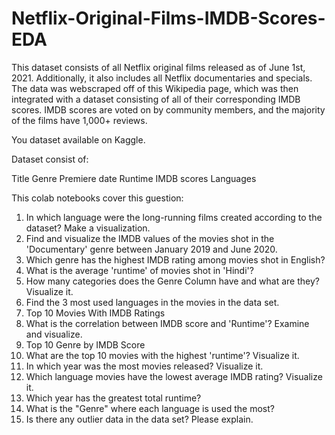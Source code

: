 # Netflix-Original-Films-IMDB-Scores-EDA

This dataset consists of all Netflix original films released as of June 1st, 2021. Additionally, it also includes all Netflix documentaries and specials. The data was webscraped off of this Wikipedia page, which was then integrated with a dataset consisting of all of their corresponding IMDB scores. IMDB scores are voted on by community members, and the majority of the films have 1,000+ reviews.

You dataset available on Kaggle.

Dataset consist of:

Title
Genre
Premiere date
Runtime
IMDB scores
Languages

This colab notebooks cover this guestion:

1. In which language were the long-running films created according to the dataset? Make a visualization.
2. Find and visualize the IMDB values of the movies shot in the 'Documentary' genre between January 2019 and June 2020.
3. Which genre has the highest IMDB rating among movies shot in English?
4. What is the average 'runtime' of movies shot in 'Hindi'?
5. How many categories does the Genre Column have and what are they? Visualize it.
6. Find the 3 most used languages in the movies in the data set.
7. Top 10 Movies With IMDB Ratings
8. What is the correlation between IMDB score and 'Runtime'? Examine and visualize.
9. Top 10 Genre by IMDB Score
10. What are the top 10 movies with the highest 'runtime'? Visualize it.
11. In which year was the most movies released? Visualize it.
12. Which language movies have the lowest average IMDB rating? Visualize it.
13. Which year has the greatest total runtime?
14. What is the "Genre" where each language is used the most?
15. Is there any outlier data in the data set? Please explain.
